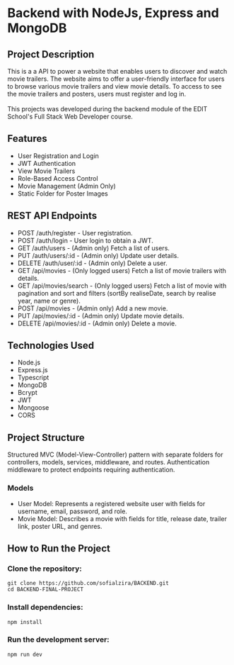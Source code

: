 # Backend with NodeJs, Express and MongoDB

## Project Description

This is a a API to power a website that enables users to discover and watch movie trailers. The website aims to offer a user-friendly interface for users to browse various movie trailers and view movie details. To access to see the movie trailers and posters, users must register and log in. 
<br> 
<br>
This projects was developed during the backend module of the EDIT School's Full Stack Web Developer course.

## Features

- User Registration and Login
- JWT Authentication
- View Movie Trailers
- Role-Based Access Control
- Movie Management (Admin Only)
- Static Folder for Poster Images


## REST API Endpoints

- POST /auth/register - User registration.
- POST /auth/login - User login to obtain a JWT.
- GET /auth/users - (Admin only) Fetch a list of users.
- PUT /auth/users/:id - (Admin only) Update user details.
- DELETE /auth/user/:id - (Admin only) Delete a user.
- GET /api/movies - (Only logged users) Fetch a list of movie trailers with details.
- GET /api/movies/search - (Only logged users) Fetch a list of movie with pagination and sort and filters (sortBy realiseDate, search by realise year, name or genre).
- POST /api/movies - (Admin only) Add a new movie.
- PUT /api/movies/:id - (Admin only) Update movie details.
- DELETE /api/movies/:id - (Admin only) Delete a movie.



## Technologies Used

- Node.js 
- Express.js 
- Typescript 
- MongoDB 
- Bcrypt 
- JWT 
- Mongoose 
- CORS 


## Project Structure

Structured MVC (Model-View-Controller) pattern with separate folders for controllers, models, services, middleware, and routes. 
Authentication middleware to protect endpoints requiring authentication.


### Models
- User Model: Represents a registered website user with fields for username, email, password, and role.
- Movie Model: Describes a movie with fields for title, release date, trailer link, poster URL, and genres.


## How to Run the Project

### Clone the repository:

```
git clone https://github.com/sofialzira/BACKEND.git
cd BACKEND-FINAL-PROJECT
```

### Install dependencies:

```
npm install
```

### Run the development server:

```
npm run dev
```